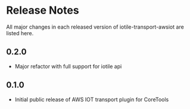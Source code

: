 # Release Notes

All major changes in each released version of iotile-transport-awsiot are listed here.

## 0.2.0

- Major refactor with full support for iotile api

## 0.1.0

- Initial public release of AWS IOT transport plugin for CoreTools
